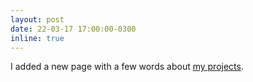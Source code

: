 ```yaml
---
layout: post
date: 22-03-17 17:00:00-0300
inline: true
---
```


I added a new page with a few words about [my projects](/projects).
